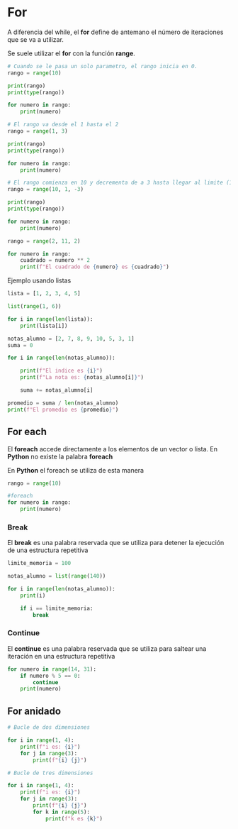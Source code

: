 # For

A diferencia del while, el **for** define de antemano el número de iteraciones que se va a utilizar.

Se suele utilizar el **for** con la función **range**. 

```python
# Cuando se le pasa un solo parametro, el rango inicia en 0.
rango = range(10)

print(rango)
print(type(rango))

for numero in rango:
    print(numero)
```

```python
# El rango va desde el 1 hasta el 2
rango = range(1, 3)

print(rango)
print(type(rango))

for numero in rango:
    print(numero)
```

```python
# El rango comienza en 10 y decrementa de a 3 hasta llegar al limite (1)
rango = range(10, 1, -3)

print(rango)
print(type(rango))

for numero in rango:
    print(numero)
```

```python
rango = range(2, 11, 2)

for numero in rango:
    cuadrado = numero ** 2
    print(f"El cuadrado de {numero} es {cuadrado}")
```

Ejemplo usando listas

```python
lista = [1, 2, 3, 4, 5]

list(range(1, 6))

for i in range(len(lista)):
    print(lista[i])
```

```python
notas_alumno = [2, 7, 8, 9, 10, 5, 3, 1]
suma = 0

for i in range(len(notas_alumno)):

    print(f"El indice es {i}")
    print(f"La nota es: {notas_alumno[i]}")

    suma += notas_alumno[i]

promedio = suma / len(notas_alumno)
print(f"El promedio es {promedio}")
```

## For each

El **foreach** accede directamente a los elementos de un vector o lista. En **Python** no existe la palabra **foreach**

En **Python** el foreach se utiliza de esta manera

```python
rango = range(10)

#foreach
for numero in rango:
    print(numero)
```

### Break

El **break** es una palabra reservada que se utiliza para detener la ejecución de una estructura repetitiva

```python
limite_memoria = 100

notas_alumno = list(range(140))

for i in range(len(notas_alumno)):
    print(i)

    if i == limite_memoria:
        break
```

### Continue

El **continue** es una palabra reservada que se utiliza para saltear una iteración en una estructura repetitiva

```python
for numero in range(14, 31):
    if numero % 5 == 0:
        continue
    print(numero)
```

## For anidado

```python
# Bucle de dos dimensiones

for i in range(1, 4):
    print(f"i es: {i}")
    for j in range(3):
        print(f"{i} {j}")
```

```python
# Bucle de tres dimensiones

for i in range(1, 4):
    print(f"i es: {i}")
    for j in range(3):
        print(f"{i} {j}")
        for k in range(5):
            print(f"k es {k}")
```
